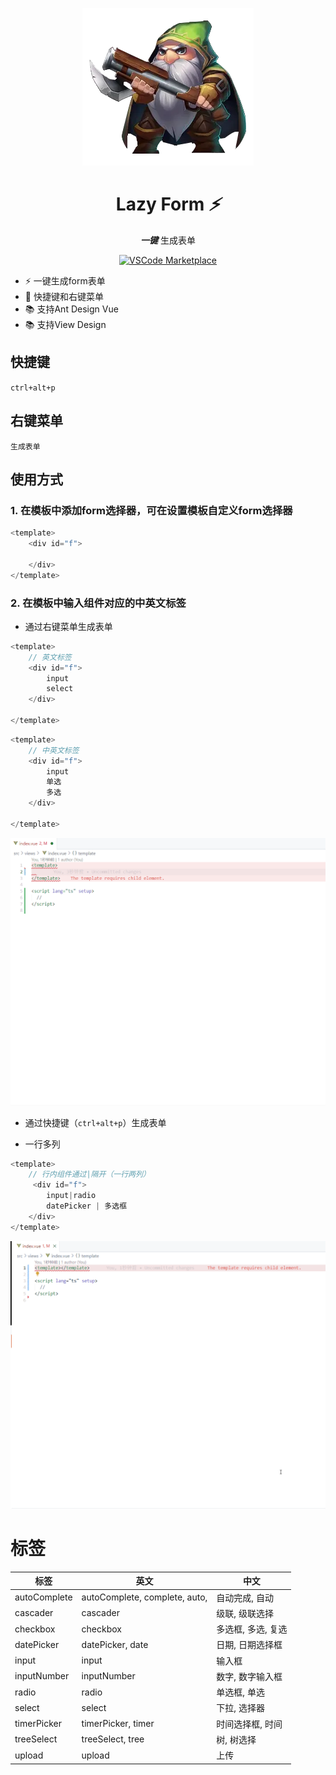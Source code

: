 <p align="center">
<img src="https://github.com/asnipera/gen-form/blob/main/src/assets/sniper.png?raw=true" />
</p>
<h1 align="center">
Lazy Form <em> ⚡️</em>
</h1>
<p align="center">
 <em><b>一键</b></em> 生成表单
</o>
<center>
<a href="https://marketplace.visualstudio.com/items?itemName=liyan-sz.lazy-form" target="__blank">

![VSCode Marketplace](https://img.shields.io/vscode-marketplace/v/liyan-sz.lazy-form.svg?style=flat-square&label=vscode%20marketplace)

</a>
</center>

- ⚡️ 一键生成form表单
- 🚀 快捷键和右键菜单
- 📚 支持Ant Design Vue
- 📚 支持View Design

## 快捷键

`ctrl+alt+p`
## 右键菜单

`生成表单`



## 使用方式
### 1. 在模板中添加form选择器，可在设置模板自定义form选择器
```js
<template>
    <div id="f">

    </div>
</template>
```
### 2. 在模板中输入组件对应的中英文标签

- 通过右键菜单生成表单
```js
<template>
    // 英文标签
    <div id="f">
        input
        select
    </div>
   
</template>
```
```js
<template>
    // 中英文标签
    <div id="f">
        input
        单选
        多选
    </div>
    
</template>
```
<p>
<img alt="Demo" src="https://github.com/asnipera/gen-form/blob/main/src/assets/contextMenu.gif?raw=true">
</p>

- 通过快捷键（`ctrl+alt+p`）生成表单

</p>

- 一行多列
```js
<template>
    // 行内组件通过|隔开（一行两列）
     <div id="f">
        input|radio
        datePicker | 多选框
    </div>
</template>
```

<p>
<img alt="Demo" src="https://github.com/asnipera/gen-form/blob/main/src/assets/mutipleCol.gif?raw=true">
</p>

# 标签
|  标签   | 英文  | 中文  |
|  ----  | ----  |----  |
| autoComplete  | autoComplete, complete, auto, | 自动完成, 自动 |
| cascader  | cascader |级联, 级联选择 |
| checkbox  | checkbox |多选框, 多选, 复选 |
| datePicker  | datePicker, date |日期, 日期选择框 |
| input  | input |输入框 |
| inputNumber  | inputNumber | 数字, 数字输入框 |
| radio  | radio |单选框, 单选 |
| select  | select |下拉, 选择器 |
| timerPicker  | timerPicker, timer |时间选择框, 时间 |
| treeSelect  | treeSelect, tree |树, 树选择 |
| upload  | upload | 上传 |
